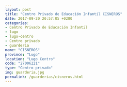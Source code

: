 ```yaml
---
layout: post
title: "Centro Privado de Educación Infantil CISNEROS"
date: 2017-09-20 20:57:05 +0200
categories:
- Centro Privado de Educación Infantil
- lugo
- lugo-centro
- Centro privado
- guarderia
name: "CISNEROS"
province: "Lugo"
location: "Lugo Centro"
code: "27006221"
type: "Centro privado"
img: guarderia.jpg
permalink: /guarderias/cisneros.html
---
```

